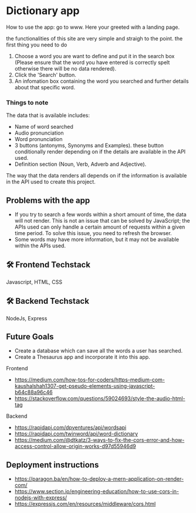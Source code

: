 
# Dictionary app
How to use the app:
go to www.
Here your greeted with a landing page.

the functionalities of this site are very simple and straigh to the point. the first thing you need to do 
1. Choose a word you are want to define and put it in the search box (Please ensure that the word you have entered is correctly spelt otherwise there will be no data rendered).
2. Click the 'Search' button.
3. An infomation box containing the word you searched and further details about that specific word.

### Things to note
The data that is available includes:
- Name of word searched
- Audio pronunciation
- Word pronunciation
- 3 buttons (antonyms, Synonyms and Examples). these button conditionally render depending on if the details are available in the API used.
- Definition section (Noun, Verb, Adverb and Adjective).

The way that the data renders all depends on if the information is available in the API used to create this project. 

## Problems with the app
- If you try to search a few words within a short amount of time, the data will not render. This is not an issue that can be solved by JavaScript; the APIs used can only handle a certain amount of requests within a given time period. To solve this issue, you need to refresh the browser.
- Some words may have more information, but it may not be available within the APIs used.
 

## 🛠 Frontend Techstack
Javascript, HTML, CSS

## 🛠 Backend Techstack
NodeJs, Express


## Future Goals
- Create a database which can save all the words a user has searched.
- Create a Thesaurus app and incorporate it into this app.

Frontend
- https://medium.com/how-tos-for-coders/https-medium-com-kaushalshah1307-get-pseudo-elements-using-javascript-b64c88a96c46
- https://stackoverflow.com/questions/59024693/style-the-audio-html-tag

Backend
- https://rapidapi.com/dpventures/api/wordsapi
- https://rapidapi.com/twinword/api/word-dictionary
- https://medium.com/@dtkatz/3-ways-to-fix-the-cors-error-and-how-access-control-allow-origin-works-d97d55946d9

## Deployment instructions
- https://paragon.ba/en/how-to-deploy-a-mern-application-on-render-com/
- https://www.section.io/engineering-education/how-to-use-cors-in-nodejs-with-express/
- https://expressjs.com/en/resources/middleware/cors.html